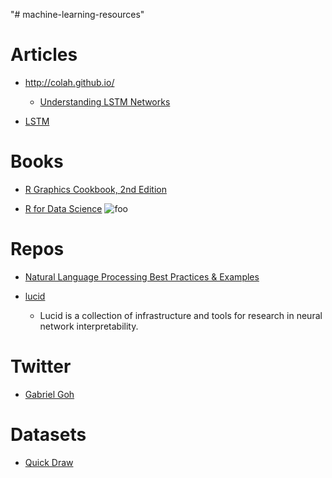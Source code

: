 "# machine-learning-resources" 

# Articles
- http://colah.github.io/
    - [Understanding LSTM Networks](http://colah.github.io/posts/2015-08-Understanding-LSTMs/)

- [LSTM](https://machinelearningmastery.com/how-to-develop-lstm-models-for-multi-step-time-series-forecasting-of-household-power-consumption/)

# Books
- [R Graphics Cookbook, 2nd Edition](https://r-graphics.org/chapter-r-basics)

- [R for Data Science](https://r4ds.had.co.nz/)
![foo](http://amzn.to/2aHLAQ1)

# Repos
- [Natural Language Processing Best Practices & Examples ](https://github.com/microsoft/nlp)

- [lucid](https://github.com/tensorflow/lucid)
    - Lucid is a collection of infrastructure and tools for research in neural network interpretability.

# Twitter
- [Gabriel Goh](https://twitter.com/gabeeegoooh)

# Datasets
- [Quick Draw](https://github.com/googlecreativelab/quickdraw-dataset)
